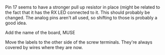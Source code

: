 Pin 17 seems to have a stronger pull up resistor in place (might be related to the 
fact that it has the RX LED connected to it. This should probably be changed.
The analog pins aren't all used, so shifting to those is probably a good idea.

Add the name of the board, MUSE

Move the labels to the other side of the screw terminals. They're always covered by wires where they are now.

